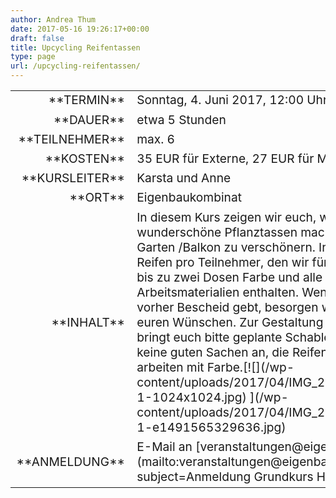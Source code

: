 ```yaml
---
author: Andrea Thum
date: 2017-05-16 19:26:17+00:00
draft: false
title: Upcycling Reifentassen
type: page
url: /upcycling-reifentassen/
---
```


<table width="929" style="height: 755px;" >
<tbody style="font-size: 1.2em;" >
<tr >

<td style="width: 20%; text-align: right;" >**TERMIN**
</td>

<td style="text-align: left;" >Sonntag, 4. Juni 2017, 12:00 Uhr
</td>
</tr>
<tr >

<td style="width: 20%; text-align: right;" >**DAUER**
</td>

<td style="text-align: left;" >etwa 5 Stunden
</td>
</tr>
<tr >

<td style="width: 20%; text-align: right;" >**TEILNEHMER**
</td>

<td style="text-align: left;" >max. 6
</td>
</tr>
<tr >

<td style="width: 20%; text-align: right;" >**KOSTEN**
</td>

<td style="text-align: left;" >35 EUR für Externe, 27 EUR für Mitglieder
</td>
</tr>
<tr >

<td style="width: 20%; text-align: right;" >**KURSLEITER**
</td>

<td style="text-align: left;" >Karsta und Anne
</td>
</tr>
<tr >

<td style="width: 20%; text-align: right;" >**ORT**
</td>

<td style="text-align: left;" >Eigenbaukombinat
</td>
</tr>
<tr >

<td style="width: 20%; text-align: right;" >**INHALT**
</td>

<td style="text-align: left;" >In diesem Kurs zeigen wir euch, wie ihr aus alten Reifen wunderschöne Pflanztassen machen könnt, um euren Garten /Balkon zu verschönern.
In der Kursgebühr sind ein Reifen pro Teilnehmer, den wir für euch beschaffen, sowie bis zu zwei Dosen Farbe und alle sonstigen nötigen Arbeitsmaterialien enthalten. Wenn ihr uns bis 2 Tage vorher Bescheid gebt, besorgen wir die Sprayfarben nach euren Wünschen.
Zur Gestaltung der Tassen mit Muster, bringt euch bitte geplante Schablonen mit. Bitte zieht keine guten Sachen an, die Reifen sind schmutzig und wir arbeiten mit Farbe.[![](/wp-content/uploads/2017/04/IMG_20170405_120441_690-1-1024x1024.jpg)
](/wp-content/uploads/2017/04/IMG_20170405_120441_690-1-e1491565329636.jpg)
</td>
</tr>
<tr >

<td style="width: 20%; text-align: right;" >**ANMELDUNG**
</td>

<td style="text-align: left;" >E-Mail an [veranstaltungen@eigenbaukombinat.de](mailto:veranstaltungen@eigenbaukombinat.de?subject=Anmeldung Grundkurs Holzwerken)
</td>
</tr>
</tbody>
</table>
